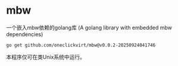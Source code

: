 # mbw

一个嵌入mbw依赖的golang库 (A golang library with embedded mbw dependencies) 

```
go get github.com/oneclickvirt/mbw@v0.0.2-20250924041746
```

本程序仅可在类Unix系统中运行。